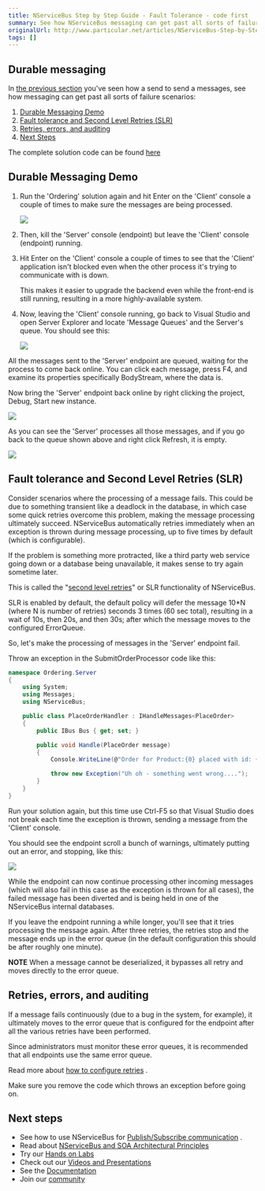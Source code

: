 ```yaml
---
title: NServiceBus Step by Step Guide - Fault Tolerance - code first
summary: See how NServiceBus messaging can get past all sorts of failure scenarios.
originalUrl: http://www.particular.net/articles/NServiceBus-Step-by-Step-Guide-fault-tolerance-code-first
tags: []
---
```


Durable messaging
-----------------

In [the previous section](NServiceBus-Step-by-Step-Guide.md) you've seen how a send to send a messages, see how messaging can get past all sorts of failure scenarios:

1.  [Durable Messaging Demo](#Demo)
2.  [Fault tolerance and Second Level Retries (SLR)](#Fault)
3.  [Retries, errors, and auditing](#AuditAndError)
4.  [Next Steps](#Next)

The complete solution code can be found
[here](https://github.com/sfarmar/Samples/tree/master/002_OrderingFaultTolerance)

<a id="Demo" name="Demo"> </a>

Durable Messaging Demo
----------------------

1.  Run the 'Ordering' solution again and hit Enter on the 'Client'
    console a couple of times to make sure the messages are being
    processed.


    [![](https://liveparticularwebstr.blob.core.windows.net/media/Default/images/documentation/GettingStartedCoding/run_2.png)](https://liveparticularwebstr.blob.core.windows.net/media/Default/images/documentation/GettingStartedCoding/run_2.png)
2.  Then, kill the 'Server' console (endpoint) but leave the 'Client'
    console (endpoint) running.
3.  Hit Enter on the 'Client' console a couple of times to see that the
    'Client' application isn't blocked even when the other process it's
    trying to communicate with is down.

     This makes it easier to upgrade the backend even while the
    front-end is still running, resulting in a more highly-available
    system.
4.  Now, leaving the 'Client' console running, go back to Visual Studio
    and open Server Explorer and locate 'Message Queues' and the
    Server's queue. You should see this:


    [![](https://liveparticularwebstr.blob.core.windows.net/media/Default/images/documentation/GettingStartedCoding_fault/001_fault.png)](https://liveparticularwebstr.blob.core.windows.net/media/Default/images/documentation/GettingStartedCoding_fault/001_fault.png)

All the messages sent to the 'Server' endpoint are queued, waiting for the process to come back online. You can click each message, press F4, and examine its properties specifically BodyStream, where the data is.

Now bring the 'Server' endpoint back online by right clicking the project, Debug, Start new instance.


[![](https://liveparticularwebstr.blob.core.windows.net/media/Default/images/documentation/GettingStartedCoding_fault/002_fault.png)](https://liveparticularwebstr.blob.core.windows.net/media/Default/images/documentation/GettingStartedCoding_fault/002_fault.png)

As you can see the 'Server' processes all those messages, and if you go back to the queue shown above and right click Refresh, it is empty.


[![](https://liveparticularwebstr.blob.core.windows.net/media/Default/images/documentation/GettingStartedCoding_fault/003_fault.png)](https://liveparticularwebstr.blob.core.windows.net/media/Default/images/documentation/GettingStartedCoding_fault/003_fault.png)

<a id="Fault" name="Fault"> </a>

Fault tolerance and Second Level Retries (SLR)
----------------------------------------------

Consider scenarios where the processing of a message fails. This could be due to something transient like a deadlock in the database, in which case some quick retries overcome this problem, making the message processing ultimately succeed. NServiceBus automatically retries immediately when an exception is thrown during message processing, up to five times by default (which is configurable).

If the problem is something more protracted, like a third party web service going down or a database being unavailable, it makes sense to try again sometime later.

This is called the "[second level retries](second-level-retries.md)" or SLR functionality of NServiceBus.

SLR is enabled by default, the default policy will defer the message
10\*N (where N is number of retries) seconds 3 times (60 sec total), resulting in a wait of 10s, then 20s, and then 30s; after which the message moves to the configured ErrorQueue.


So, let's make the processing of messages in the 'Server' endpoint fail.

Throw an exception in the SubmitOrderProcessor code like this:



```C#
namespace Ordering.Server
{
    using System;
    using Messages;
    using NServiceBus;

    public class PlaceOrderHandler : IHandleMessages<PlaceOrder>
    {
        public IBus Bus { get; set; }

        public void Handle(PlaceOrder message)
        {
            Console.WriteLine(@"Order for Product:{0} placed with id: {1}", message.Product, message.Id);

            throw new Exception("Uh oh - something went wrong....");
        }
    }
}
```



Run your solution again, but this time use Ctrl-F5 so that Visual Studio does not break each time the exception is thrown, sending a message from the 'Client' console.

You should see the endpoint scroll a bunch of warnings, ultimately putting out an error, and stopping, like this:




[![](https://liveparticularwebstr.blob.core.windows.net/media/Default/images/documentation/GettingStartedCoding_fault/004_fault.png)](https://liveparticularwebstr.blob.core.windows.net/media/Default/images/documentation/GettingStartedCoding_fault/004_fault.png)

While the endpoint can now continue processing other incoming messages
(which will also fail in this case as the exception is thrown for all cases), the failed message has been diverted and is being held in one of the NServiceBus internal databases.

If you leave the endpoint running a while longer, you'll see that it tries processing the message again. After three retries, the retries stop and the message ends up in the error queue (in the default configuration this should be after roughly one minute).

**NOTE** When a message cannot be deserialized, it bypasses all retry and moves directly to the error queue.

<a id="AuditAndError" name="AuditAndError"> </a>

Retries, errors, and auditing
-----------------------------

If a message fails continuously (due to a bug in the system, for example), it ultimately moves to the error queue that is configured for the endpoint after all the various retries have been performed.

Since administrators must monitor these error queues, it is recommended that all endpoints use the same error queue.

Read more about [how to configure retries](second-level-retries.md) .

Make sure you remove the code which throws an exception before going on.

<a id="Next" name="Next"> </a>

Next steps
----------

-   See how to use NServiceBus for [Publish/Subscribe
    communication](nservicebus-step-by-step-publish-subscribe-communication-code-first.md)
    .
-   Read about [NServiceBus and SOA Architectural
    Principles](architectural-principles.md)
-   Try our [Hands on Labs](http://particular.net/HandsOnLabs)
-   Check out our [Videos and
    Presentations](http://particular.net/Videos-and-Presentations)
-   See the
    [Documentation](http://particular.net/documentation/NServiceBus)
-   Join our [community](http://particular.net/DiscussionGroup)


